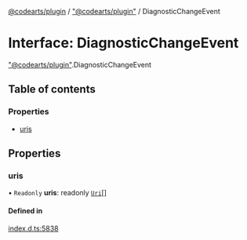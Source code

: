 [@codearts/plugin](../README.md) / ["@codearts/plugin"](../modules/_codearts_plugin_.md) / DiagnosticChangeEvent

# Interface: DiagnosticChangeEvent

["@codearts/plugin"](../modules/_codearts_plugin_.md).DiagnosticChangeEvent

## Table of contents

### Properties

- [uris](codearts_plugin_.DiagnosticChangeEvent.md#uris)

## Properties

### uris

• `Readonly` **uris**: readonly [`Uri`](../classes/codearts_plugin_.Uri.md)[]

#### Defined in

[index.d.ts:5838](https://github.com/huaweicloud/cloudide-plugin-api/blob/03c74e5/index.d.ts#L5838)
